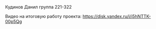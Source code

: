 Кудинов Данил 
группа 221-322

Видео на итоговую работу проекта: https://disk.yandex.ru/i/i5hNTTK-00p5Qg

